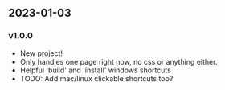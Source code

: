 ## 2023-01-03
### v1.0.0
- New project!
- Only handles one page right now, no css or anything either.
- Helpful 'build' and 'install' windows shortcuts
- TODO: Add mac/linux clickable shortcuts too?
